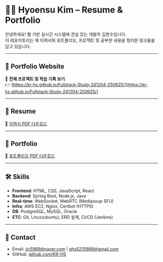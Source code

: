 # 🧑‍💻 Hyoensu Kim – Resume & Portfolio

안녕하세요! 웹 기반 실시간 시스템에 관심 있는 개발자 김현수입니다.  
이 레포지토리는 제 이력서와 포트폴리오, 프로젝트 및 공부한 내용을 정리한 링크들을 담고 있습니다.

---

## 🔗 Portfolio Website
📘 **전체 프로젝트 및 학습 기록 보기**  
👉 [https://kr-hs.github.io/Fullstack-Study-241204-250625/](https://kr-hs.github.io/Fullstack-Study-241204-250625/)

---

## 📄 Resume

📎 [이력서 PDF 다운로드](./KimHyeonsu_cv.pdf)

---

## 📄 Portfolio

📎 [포트폴리오 PDF 다운로드](./Portfolio.pdf)

---

## 🛠️ Skills

- **Frontend**: HTML, CSS, JavaScript, React
- **Backend**: Spring Boot, Node.js, Java  
- **Real-time**: WebSocket, WebRTC (Mediasoup SFU)  
- **Infra**: AWS EC2, Nginx, Certbot (HTTPS)
- **DB**: PostgreSQL, MySQL, Oracle
- **ETC**: Git, Linux(ubuntu), ERD 설계, CI/CD (Jenkins)

---

## 📨 Contact

- Email: jjc5989@naver.com | ghs5215989@gmail.com
- GitHub: [github.com/KR-HS](https://github.com/KR-HS)
